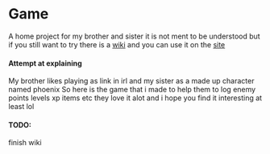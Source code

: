# Game

A home project for my brother and sister it is not ment to be understood but if you still want to try there is a [wiki](https://github.com/GreatNateDev/Game/wiki) and you can use it on the [site](https://greatnatedev.github.io/Game/)

#### Attempt at explaining

My brother likes playing as link in irl and my sister as a made up character named phoenix
So here is the game that i made to help them to log enemy points levels xp items etc
they love it alot and i hope you find it interesting at least lol
#### TODO:
finish wiki